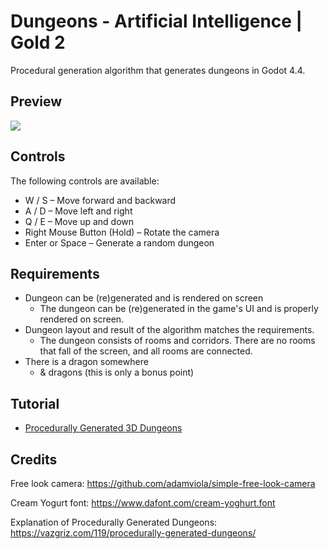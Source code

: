 # Dungeons - Artificial Intelligence | Gold 2

Procedural generation algorithm that generates dungeons in Godot 4.4.

## Preview

<img src="https://github.com/junyi-xie/game-dev-minor/blob/main/dungeons/preview.gif" />

## Controls

The following controls are available:
- W / S – Move forward and backward
- A / D – Move left and right
- Q / E – Move up and down
- Right Mouse Button (Hold) – Rotate the camera
- Enter or Space – Generate a random dungeon

## Requirements

- Dungeon can be (re)generated and is rendered on screen
  - The dungeon can be (re)generated in the game's UI and is properly rendered on screen.
- Dungeon layout and result of the algorithm matches the requirements.
  - The dungeon consists of rooms and corridors. There are no rooms that fall of the screen, and all rooms are connected.
- There is a dragon somewhere
  - & dragons (this is only a bonus point)

## Tutorial

- [Procedurally Generated 3D Dungeons](https://www.youtube.com/watch?v=rBY2Dzej03A)

## Credits

Free look camera: https://github.com/adamviola/simple-free-look-camera

Cream Yogurt font: https://www.dafont.com/cream-yoghurt.font

Explanation of Procedurally Generated Dungeons: https://vazgriz.com/119/procedurally-generated-dungeons/

